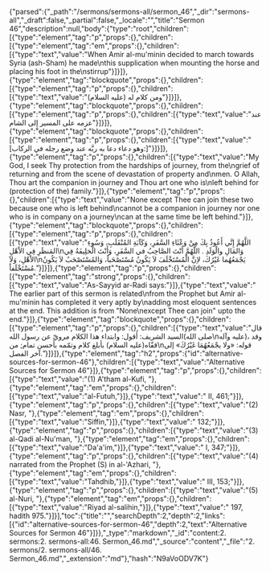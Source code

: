 {"parsed":{"_path":"/sermons/sermons-all/sermon_46","_dir":"sermons-all","_draft":false,"_partial":false,"_locale":"","title":"Sermon 46","description":null,"body":{"type":"root","children":[{"type":"element","tag":"p","props":{},"children":[{"type":"element","tag":"em","props":{},"children":[{"type":"text","value":"When Amir al-mu'minin decided to march towards Syria (ash-Sham) he made\nthis supplication when mounting the horse and placing his foot in the\nstirrup"}]}]},{"type":"element","tag":"blockquote","props":{},"children":[{"type":"element","tag":"p","props":{},"children":[{"type":"text","value":"ومن كلام له (عليه السلام)"}]}]},{"type":"element","tag":"blockquote","props":{},"children":[{"type":"element","tag":"p","props":{},"children":[{"type":"text","value":"عند عزمه على المسير إِلى الشام"}]}]},{"type":"element","tag":"blockquote","props":{},"children":[{"type":"element","tag":"p","props":{},"children":[{"type":"text","value":"[وهو دعاء دعا به ربَّه عند وضع رجله في الركاب:]"}]}]},{"type":"element","tag":"p","props":{},"children":[{"type":"text","value":"My God, I seek Thy protection from the hardships of journey, from the\ngrief of returning and from the scene of devastation of property and\nmen. O Allah, Thou art the companion in journey and Thou art one who is\nleft behind for (protection of the) family."}]},{"type":"element","tag":"p","props":{},"children":[{"type":"text","value":"None except Thee can join these two because one who is left behind\ncannot be a companion in journey nor one who is in company on a journey\ncan at the same time be left behind."}]},{"type":"element","tag":"blockquote","props":{},"children":[{"type":"element","tag":"p","props":{},"children":[{"type":"text","value":"اللَّهُمَّ إِنَّي أَعُوذُ بِكَ مِنْ وَعْثَاءِ السَّفَرِ، وَكَآبَةِ المُنْقَلَبِ، وَسُوءِ المَنظَرِ فِي الاْهْلِ\nوَالمَالِ والْوَلَدِ . اللَّهُمَّ أَنْتَ الصَّاحِبُ في السَّفَرِ، وَأَنْتَ الْخلِيفَةُ فِي الاْهْلِ، وَلاَ\nيَجْمَعُهُما غَيْرُكَ، لاِنَّ الْمُسْتَخْلَفَ لاَ يَكُونُ مُسْتَصْحَباً، وَالمُسْتَصْحَبُ لاَ يَكُونُ مُسْتَخْلَفاً."}]}]},{"type":"element","tag":"p","props":{},"children":[{"type":"element","tag":"strong","props":{},"children":[{"type":"text","value":"As-Sayyid ar-Radi says:"}]},{"type":"text","value":" The earlier part of this sermon is related\nfrom the Prophet but Amir al-mu'minin has completed it very aptly by\nadding most eloquent sentences at the end. This addition is from \"None\nexcept Thee can join\" upto the end."}]},{"type":"element","tag":"blockquote","props":{},"children":[{"type":"element","tag":"p","props":{},"children":[{"type":"text","value":"قال السيد الشريف: أقول: وابتداء هذا الكلام مرويّ عن رسول الله(صلى الله\nعليه وآله)، وقد قفّاه(عليه السلام) بأبلغ كلام وتمّمه بأحسن تمام; من\nقوله: «ولا يجْمَعُهُمَا غَيْرُكَ» إلى آخر الفصل."}]}]},{"type":"element","tag":"h2","props":{"id":"alternative-sources-for-sermon-46"},"children":[{"type":"text","value":"Alternative Sources for Sermon 46"}]},{"type":"element","tag":"p","props":{},"children":[{"type":"text","value":"(1) A'tham al-Kufi, "},{"type":"element","tag":"em","props":{},"children":[{"type":"text","value":"al-Futuh,"}]},{"type":"text","value":" II, 461;"}]},{"type":"element","tag":"p","props":{},"children":[{"type":"text","value":"(2) Nasr, "},{"type":"element","tag":"em","props":{},"children":[{"type":"text","value":"Siffin,"}]},{"type":"text","value":" 132;"}]},{"type":"element","tag":"p","props":{},"children":[{"type":"text","value":"(3) al-Qadi al-Nu'man, "},{"type":"element","tag":"em","props":{},"children":[{"type":"text","value":"Da'a'im,"}]},{"type":"text","value":" I, 347;"}]},{"type":"element","tag":"p","props":{},"children":[{"type":"text","value":"(4) narrated from the Prophet (S) in al-'Azhari, "},{"type":"element","tag":"em","props":{},"children":[{"type":"text","value":"Tahdhib,"}]},{"type":"text","value":" III, 153;"}]},{"type":"element","tag":"p","props":{},"children":[{"type":"text","value":"(5) al-Nuri, "},{"type":"element","tag":"em","props":{},"children":[{"type":"text","value":"Riyad al-salihin,"}]},{"type":"text","value":" 197, hadith 975."}]}],"toc":{"title":"","searchDepth":2,"depth":2,"links":[{"id":"alternative-sources-for-sermon-46","depth":2,"text":"Alternative Sources for Sermon 46"}]}},"_type":"markdown","_id":"content:2. sermons:2. sermons-all:46. Sermon_46.md","_source":"content","_file":"2. sermons/2. sermons-all/46. Sermon_46.md","_extension":"md"},"hash":"N9aVoODV7K"}
